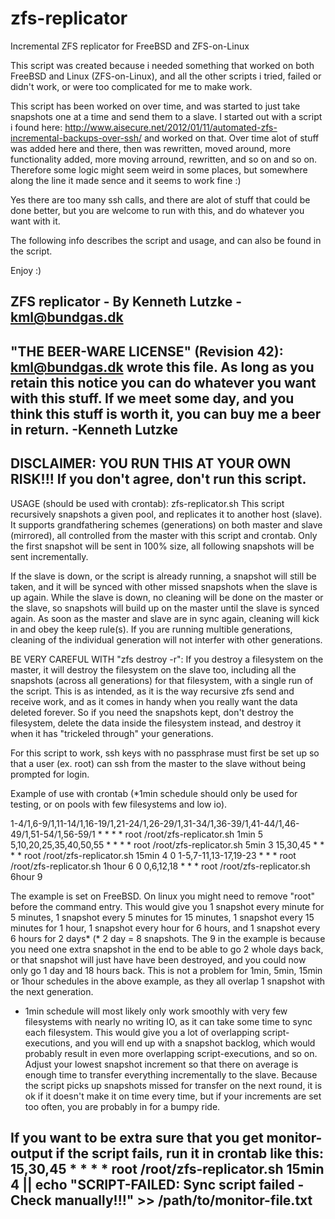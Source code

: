 # zfs-replicator
Incremental ZFS replicator for FreeBSD and ZFS-on-Linux

This script was created because i needed something that worked on both FreeBSD and Linux (ZFS-on-Linux), and all
the other scripts i tried, failed or didn't work, or were too complicated for me to make work.

This script has been worked on over time, and was started to just take snapshots one at a time and send them to a slave.
I started out with a script i found here: http://www.aisecure.net/2012/01/11/automated-zfs-incremental-backups-over-ssh/
and worked on that. Over time alot of stuff was added here and there, then was rewritten, moved around, more
functionality added, more moving arround, rewritten, and so on and so on. Therefore some logic might seem weird in some
places, but somewhere along the line it made sence and it seems to work fine :)

Yes there are too many ssh calls, and there are alot of stuff that could be done better, but you are welcome to run
with this, and do whatever you want with it.

The following info describes the script and usage, and can also be found in the script.

Enjoy :)

ZFS replicator - By Kenneth Lutzke - kml@bundgas.dk
----------------------------------------------------------------------------
"THE BEER-WARE LICENSE" (Revision 42):
<kml@bundgas.dk> wrote this file. As long as you retain this notice you
can do whatever you want with this stuff. If we meet some day, and you think
this stuff is worth it, you can buy me a beer in return. -Kenneth Lutzke
----------------------------------------------------------------------------
DISCLAIMER: YOU RUN THIS AT YOUR OWN RISK!!! If you don't agree, don't run this script.
----------------------------------------------------------------------------
USAGE (should be used with crontab): zfs-replicator.sh <generation-name> <number of snapshots to keep>
This script recursively snapshots a given pool, and replicates it to another host (slave). It supports grandfathering schemes (generations)
on both master and slave (mirrored), all controlled from the master with this script and crontab.
Only the first snapshot will be sent in 100% size, all following snapshots will be sent incrementally.

If the slave is down, or the script is already running, a snapshot will still be taken, and it will be synced with other missed snapshots
when the slave is up again. While the slave is down, no cleaning will be done on the master or the slave, so snapshots will build up on the
master until the slave is synced again. As soon as the master and slave are in sync again, cleaning will kick in and obey the keep rule(s).
If you are running multible generations, cleaning of the individual generation will not interfer with other generations.

BE VERY CAREFUL WITH "zfs destroy -r":
If you destroy a filesystem on the master, it will destroy the filesystem on the slave too, including all the snapshots (across all generations)
for that filesystem, with a single run of the script. This is as intended, as it is the way recursive zfs send and receive work, and as it comes
in handy when you really want the data deleted forever. So if you need the snapshots kept, don't destroy the filesystem, delete the data inside
the filesystem instead, and destroy it when it has "trickeled through" your generations.

For this script to work, ssh keys with no passphrase must first be set up so that a user (ex. root) can ssh from the master to the slave without
being prompted for login.

Example of use with crontab (*1min schedule should only be used for testing, or on pools with few filesystems and low io).

1-4/1,6-9/1,11-14/1,16-19/1,21-24/1,26-29/1,31-34/1,36-39/1,41-44/1,46-49/1,51-54/1,56-59/1 * * * *  root    /root/zfs-replicator.sh 1min 5
5,10,20,25,35,40,50,55 * * * *           root   /root/zfs-replicator.sh 5min 3
15,30,45 * * * *                         root   /root/zfs-replicator.sh 15min 4
0 1-5,7-11,13-17,19-23 * * *             root   /root/zfs-replicator.sh 1hour 6
0 0,6,12,18 * * *                        root   /root/zfs-replicator.sh 6hour 9

The example is set on FreeBSD. On linux you might need to remove "root" before the command entry.
This would give you 1 snapshot every minute for 5 minutes, 1 snapshot every 5 minutes for 15 minutes, 1 snapshot every 15 minutes for 1 hour,
1 snapshot every hour for 6 hours, and 1 snapshot every 6 hours for 2 days* (* 2 day = 8 snapshots. The 9 in the example is because you need
one extra snapshot in the end to be able to go 2 whole days back, or that snapshot will just have have been destroyed, and you could now only
go 1 day and 18 hours back. This is not a problem for 1min, 5min, 15min or 1hour schedules in the above example, as they all overlap 1 snapshot
with the next generation.

* 1min schedule will most likely only work smoothly with very few filesystems with nearly no writing IO, as it can take some time to sync each 
filesystem. This would give you a lot of overlapping script-executions, and you will end up with a snapshot backlog, which would probably
result in even more overlapping script-executions, and so on. Adjust your lowest snapshot increment so that there on average is enough time to
transfer everything incrementally to the slave. Because the script picks up snapshots missed for transfer on the next round, it is ok if it
doesn't make it on time every time, but if your increments are set too often, you are probably in for a bumpy ride.

If you want to be extra sure that you get monitor-output if the script fails, run it in crontab like this:
15,30,45 * * * *  root   /root/zfs-replicator.sh 15min 4 || echo "SCRIPT-FAILED: Sync script failed - Check manually!!!" >> /path/to/monitor-file.txt
----------------------------------------------------------------------------
